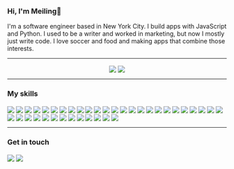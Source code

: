 ### Hi, I'm Meiling👋

I'm a software engineer based in New York City. I build apps with JavaScript and Python. I used to be a writer and worked in marketing, but now I mostly just write code. I love soccer and food and making apps that combine those interests.

---
<div align="center">
  <a href="#"><img align="center" src="https://github-readme-stats.vercel.app/api?username=mbedard0&hide=stars,issues&include_all_commits=true&count_private=true&show_icons=true&theme=tokyonight" /></a>
  <a href="#"><img align="center" src="https://github-readme-stats.vercel.app/api/top-langs/?username=mbedard0&layout=compact&theme=tokyonight"/></a> 
</div>

---
### My skills
<div>
    <a href="#"><img align="center" src="https://img.shields.io/badge/css3-%231572B6.svg?style=for-the-badge&logo=css3&logoColor=white" /></a>
    <a href="#"><img align="center" src="https://img.shields.io/badge/html5-%23E34F26.svg?style=for-the-badge&logo=html5&logoColor=white" /></a>
    <a href="#"><img align="center" src="https://img.shields.io/badge/javascript-%23323330.svg?style=for-the-badge&logo=javascript&logoColor=%23F7DF1E" /></a>
    <a href="#"><img align="center" src="https://img.shields.io/badge/markdown-%23000000.svg?style=for-the-badge&logo=markdown&logoColor=white" /></a>
    <a href="#"><img align="center" src="https://img.shields.io/badge/python-3670A0?style=for-the-badge&logo=python&logoColor=ffdd54" /></a>
    <a href="#"><img align="center" src="https://img.shields.io/badge/bootstrap-%23563D7C.svg?style=for-the-badge&logo=bootstrap&logoColor=white" /></a>
    <a href="#"><img align="center" src="https://img.shields.io/badge/django-%23092E20.svg?style=for-the-badge&logo=django&logoColor=white" /></a>
    <a href="#"><img align="center" src="https://img.shields.io/badge/express.js-%23404d59.svg?style=for-the-badge&logo=express&logoColor=%2361DAFB" /></a>
    <a href="#"><img align="center" src="https://img.shields.io/badge/JWT-black?style=for-the-badge&logo=JSON%20web%20tokens" /></a>
    <a href="#"><img align="center" src="https://img.shields.io/badge/node.js-6DA55F?style=for-the-badge&logo=node.js&logoColor=white" /></a>
    <a href="#"><img align="center" src="https://img.shields.io/badge/react-%2320232a.svg?style=for-the-badge&logo=react&logoColor=%2361DAFB" /></a>
    <a href="#"><img align="center" src="https://img.shields.io/badge/React_Router-CA4245?style=for-the-badge&logo=react-router&logoColor" /></a>
    <a href="#"><img align="center" src="https://img.shields.io/badge/tailwindcss-%2338B2AC.svg?style=for-the-badge&logo=tailwind-css&logoColor=white" /></a>
    <a href="#"><img align="center" src="https://img.shields.io/badge/adobe-%23FF0000.svg?style=for-the-badge&logo=adobe&logoColor=white" /></a>
    <a href="#"><img align="center" src="https://img.shields.io/badge/Adobe%20Audition-9999FF.svg?style=for-the-badge&logo=Adobe%20Audition&logoColor=white" /></a>
    <a href="#"><img align="center" src="https://img.shields.io/badge/Adobe%20Creative%20Cloud-DA1F26.svg?style=for-the-badge&logo=Adobe%20Creative%20Cloud&logoColor=white" /></a>
    <a href="#"><img align="center" src="https://img.shields.io/badge/Adobe%20InDesign-49021F?style=for-the-badge&logo=adobeindesign&logoColor=white" /></a>
    <a href="#"><img align="center" src="https://img.shields.io/badge/Adobe%20Lightroom-31A8FF.svg?style=for-the-badge&logo=Adobe%20Lightroom&logoColor=white" /></a>
    <a href="#"><img align="center" src="https://img.shields.io/badge/adobephotoshop-%2331A8FF.svg?style=for-the-badge&logo=adobephotoshop&logoColor=white" /></a>
    <a href="#"><img align="center" src="https://img.shields.io/badge/Adobe%20Premiere%20Pro-9999FF.svg?style=for-the-badge&logo=Adobe%20Premiere%20Pro&logoColor=white" /></a>
    <a href="#"><img align="center" src="https://img.shields.io/badge/Canva-%2300C4CC.svg?style=for-the-badge&logo=Canva&logoColor=white" /></a>
    <a href="#"><img align="center" src="https://img.shields.io/badge/Gimp-657D8B?style=for-the-badge&logo=gimp&logoColor=FFFFFF" /></a>
    <a href="#"><img align="center" src="https://img.shields.io/badge/CodePen-white?style=for-the-badge&logo=codepen&logoColor=black" /></a>
    <a href="#"><img align="center" src="https://img.shields.io/badge/Visual%20Studio%20Code-0078d7.svg?style=for-the-badge&logo=visual-studio-code&logoColor=white" /></a>
    <a href="#"><img align="center" src="https://img.shields.io/badge/git-%23F05033.svg?style=for-the-badge&logo=git&logoColor=white" /></a>
    <a href="#"><img align="center" src="https://img.shields.io/badge/github-%23121011.svg?style=for-the-badge&logo=github&logoColor=white" /></a>
    <a href="#"><img align="center" src="https://img.shields.io/badge/Airtable-18BFFF?style=for-the-badge&logo=Airtable&logoColor=white" /></a>
    <a href="#"><img align="center" src="https://img.shields.io/badge/heroku-%23430098.svg?style=for-the-badge&logo=heroku&logoColor=white" /></a>
    <a href="#"><img align="center" src="https://img.shields.io/badge/vercel-%23000000.svg?style=for-the-badge&logo=vercel&logoColor=white" /></a>
    <a href="#"><img align="center" src="https://img.shields.io/badge/netlify-%23000000.svg?style=for-the-badge&logo=netlify&logoColor=#00C7B7" /></a>
    <a href="#"><img align="center" src="https://img.shields.io/badge/MongoDB-%234ea94b.svg?style=for-the-badge&logo=mongodb&logoColor=white" /></a>
    <a href="#"><img align="center" src="https://img.shields.io/badge/Dropbox-%233B4D98.svg?style=for-the-badge&logo=Dropbox&logoColor=white" /></a>
    <a href="#"><img align="center" src="https://img.shields.io/badge/Google%20Drive-4285F4?style=for-the-badge&logo=googledrive&logoColor=white" /></a>
    <a href="#"><img align="center" src="https://img.shields.io/badge/Trello-%23026AA7.svg?style=for-the-badge&logo=Trello&logoColor=white" /></a>
    <a href="#"><img align="center" src="https://img.shields.io/badge/Zoom-2D8CFF?style=for-the-badge&logo=zoom&logoColor=white)" /></a>
    <a href="#"><img align="center" src="https://img.shields.io/badge/WordPress-%23117AC9.svg?style=for-the-badge&logo=WordPress&logoColor=white" /></a>
    <a href="#"><img align="center" src="https://img.shields.io/badge/Slack-4A154B?style=for-the-badge&logo=slack&logoColor=white" /></a>
    <a href="#"><img align="center" src="https://img.shields.io/badge/Microsoft_Outlook-0078D4?style=for-the-badge&logo=microsoft-outlook&logoColor=white" /></a>
</div>

---

### Get in touch
<div>
  <a href="mailto:meiling.bedard@gmail.com"><img align="center" src="https://img.shields.io/badge/Gmail-D14836?style=for-the-badge&logo=gmail&logoColor=white" /></a>
  <a href="https://www.linkedin.com/in/f-meiling-bedard/"><img align="center" src="https://img.shields.io/badge/linkedin-%230077B5.svg?style=for-the-badge&logo=linkedin&logoColor=white"/></a>
</div>

